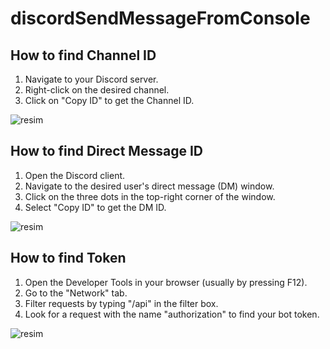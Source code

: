 # discordSendMessageFromConsole
## How to find Channel ID

1. Navigate to your Discord server.
2. Right-click on the desired channel.
3. Click on "Copy ID" to get the Channel ID.


![resim](https://user-images.githubusercontent.com/48087914/221948487-5f0343da-cbfb-4fc8-b56d-4673ec481dd3.png)



## How to find Direct Message ID

1. Open the Discord client.
2. Navigate to the desired user's direct message (DM) window.
3. Click on the three dots in the top-right corner of the window.
4. Select "Copy ID" to get the DM ID.


![resim](https://user-images.githubusercontent.com/48087914/221948830-29ebfc11-a1c4-4459-8141-0da960b5d2f7.png)

## How to find Token 

1. Open the Developer Tools in your browser (usually by pressing F12).
2. Go to the "Network" tab.
3. Filter requests by typing "/api" in the filter box.
4. Look for a request with the name "authorization" to find your bot token.



![resim](https://user-images.githubusercontent.com/48087914/221949345-7be765e8-2f53-4ce1-b960-7ad6d5da5e76.png)



